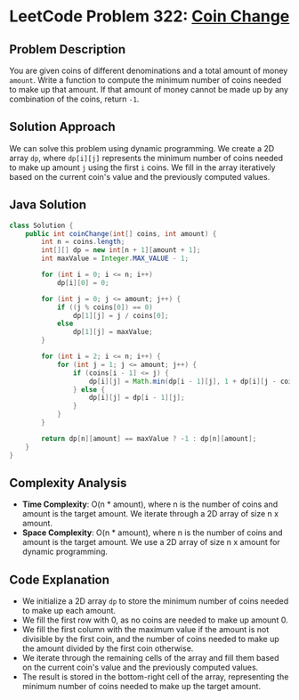 # LeetCode Problem 322: [Coin Change](https://leetcode.com/problems/coin-change/)

## Problem Description

You are given coins of different denominations and a total amount of money `amount`. Write a function to compute the minimum number of coins needed to make up that amount. If that amount of money cannot be made up by any combination of the coins, return `-1`.

## Solution Approach

We can solve this problem using dynamic programming. We create a 2D array `dp`, where `dp[i][j]` represents the minimum number of coins needed to make up amount `j` using the first `i` coins. We fill in the array iteratively based on the current coin's value and the previously computed values.

## Java Solution

```java
class Solution {
    public int coinChange(int[] coins, int amount) {
        int n = coins.length;
        int[][] dp = new int[n + 1][amount + 1];
        int maxValue = Integer.MAX_VALUE - 1;

        for (int i = 0; i <= n; i++)
            dp[i][0] = 0;

        for (int j = 0; j <= amount; j++) {
            if ((j % coins[0]) == 0)
                dp[1][j] = j / coins[0];
            else
                dp[1][j] = maxValue;
        }

        for (int i = 2; i <= n; i++) {
            for (int j = 1; j <= amount; j++) {
                if (coins[i - 1] <= j) {
                    dp[i][j] = Math.min(dp[i - 1][j], 1 + dp[i][j - coins[i - 1]]);
                } else {
                    dp[i][j] = dp[i - 1][j];
                }
            }
        }

        return dp[n][amount] == maxValue ? -1 : dp[n][amount];
    }
}
```

## Complexity Analysis

- **Time Complexity**: O(n * amount), where n is the number of coins and amount is the target amount. We iterate through a 2D array of size n x amount.
- **Space Complexity**: O(n * amount), where n is the number of coins and amount is the target amount. We use a 2D array of size n x amount for dynamic programming.

## Code Explanation

- We initialize a 2D array `dp` to store the minimum number of coins needed to make up each amount.
- We fill the first row with 0, as no coins are needed to make up amount 0.
- We fill the first column with the maximum value if the amount is not divisible by the first coin, and the number of coins needed to make up the amount divided by the first coin otherwise.
- We iterate through the remaining cells of the array and fill them based on the current coin's value and the previously computed values.
- The result is stored in the bottom-right cell of the array, representing the minimum number of coins needed to make up the target amount.
